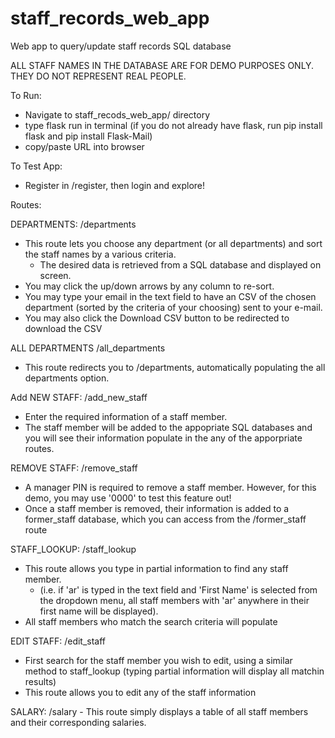 # staff_records_web_app
Web app to query/update staff records SQL database

ALL STAFF NAMES IN THE DATABASE ARE FOR DEMO PURPOSES ONLY. THEY DO NOT REPRESENT REAL PEOPLE.

To Run:
- Navigate to staff_recods_web_app/ directory
- type flask run in terminal (if you do not already have flask, run pip install flask and pip install Flask-Mail)
- copy/paste URL into browser

To Test App:
  - Register in /register, then login and explore!
  
  
 Routes:
 
DEPARTMENTS:
/departments
  - This route lets you choose any department (or all departments) and sort the staff names by a various criteria.
       - The desired data is retrieved from a SQL database and displayed on screen.
  - You may click the up/down arrows by any column to re-sort.
  - You may type your email in the text field to have an CSV of the chosen department (sorted by the criteria of your choosing) sent to your e-mail.
  - You may also click the Download CSV button to be redirected to download the CSV

ALL DEPARTMENTS
/all_departments
  - This route redirects you to /departments, automatically populating the all departments option.
 
Add NEW STAFF:
/add_new_staff
  - Enter the required information of a staff member.
  - The staff member will be added to the appopriate SQL databases and you will see their information populate in the any of the apporpriate routes.

REMOVE STAFF:
/remove_staff
   - A manager PIN is required to remove a staff member. However, for this demo, you may use '0000' to test this feature out!
   - Once a staff member is removed, their information is added to a former_staff database, which you can access from the /former_staff route
   

STAFF_LOOKUP:
/staff_lookup
   - This route allows you type in partial information to find any staff member.
        - (i.e. if 'ar' is typed in the text field and 'First Name' is selected from the dropdown menu, all staff members with 'ar' anywhere in their first name will be displayed).
   - All staff members who match the search criteria will populate
   
EDIT STAFF:
/edit_staff
   - First search for the staff member you wish to edit, using a similar method to staff_lookup (typing partial information will display all matchin results)
   - This route allows you to edit any of the staff information
   
SALARY:
/salary
    - This route simply displays a table of all staff members and their corresponding salaries.
  
